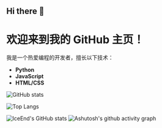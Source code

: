 ## Hi there 👋

<!--
**1021064583/1021064583** is a ✨ _special_ ✨ repository because its `README.md` (this file) appears on your GitHub profile.

Here are some ideas to get you started:

- 🔭 I’m currently working on ...
- 🌱 I’m currently learning ...
- 👯 I’m looking to collaborate on ...
- 🤔 I’m looking for help with ...
- 💬 Ask me about ...
- 📫 How to reach me: ...
- 😄 Pronouns: ...
- ⚡ Fun fact: ...
-->
# 欢迎来到我的 GitHub 主页！

我是一个热爱编程的开发者，擅长以下技术：

- **Python**
- **JavaScript**
- **HTML/CSS**

![GitHub stats](https://github-readme-stats.vercel.app/api?username=chenhanwei)

![Top Langs](https://github-readme-stats.vercel.app/api/top-langs/?username=chenhanwei)

![IceEnd's GitHub stats](https://github-immortality.vercel.app/api?username=chenhanwei)
![Ashutosh's github activity graph](https://github-readme-activity-graph.vercel.app/graph?username=chenhanwei)
